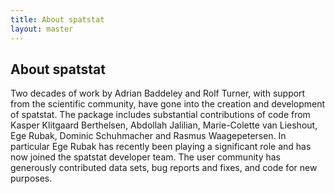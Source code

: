 ```yaml
---
title: About spatstat
layout: master
---
```


## About spatstat

Two decades of work by Adrian Baddeley and Rolf Turner, with support
from the scientific community, have gone into the creation and
development of spatstat.  The package includes substantial contributions
of code from Kasper Klitgaard Berthelsen, Abdollah Jalilian,
Marie-Colette van Lieshout, Ege Rubak, Dominic Schuhmacher and Rasmus
Waagepetersen. In particular Ege Rubak has recently been playing
a significant role and has now joined the spatstat developer team. 
The user community has generously contributed data
sets, bug reports and fixes, and code for new purposes.

